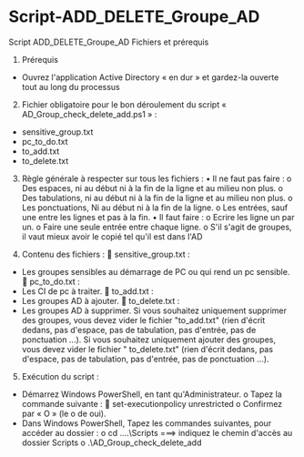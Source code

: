 # Script-ADD_DELETE_Groupe_AD
Script ADD_DELETE_Groupe_AD
Fichiers et prérequis 
1.	Prérequis
-	Ouvrez l'application Active Directory « en dur » et gardez-la ouverte tout au long du processus

2.	Fichier obligatoire pour le bon déroulement du script « AD_Group_check_delete_add.ps1 » :
-	sensitive_group.txt
-	pc_to_do.txt
-	to_add.txt
-	to_delete.txt

3.	Règle générale à respecter sur tous les fichiers :
•	Il ne faut pas faire :
o	Des espaces, ni au début ni à la fin de la ligne et au milieu non plus.
o	Des tabulations, ni au début ni à la fin de la ligne et au milieu non plus.
o	Les ponctuations, Ni au début ni à la fin de la ligne.
o	Les entrées, sauf une entre les lignes et pas à la fin.
•	Il faut faire :
o	Ecrire les ligne un par un.
o	Faire une seule entrée entre chaque ligne.
o	S'il s'agit de groupes, il vaut mieux avoir le copié tel qu'il est dans l'AD

4.	Contenu des fichiers :
	sensitive_group.txt :
-	Les groupes sensibles au démarrage de PC ou qui rend un pc sensible.
	pc_to_do.txt :
-	Les CI de pc à traiter. 
	to_add.txt :
-	Les groupes AD à ajouter.
	to_delete.txt :
-	Les groupes AD à supprimer.
Si vous souhaitez uniquement supprimer des groupes, vous devez vider le fichier "to_add.txt" (rien d'écrit dedans, pas d'espace, pas de tabulation, pas d'entrée, pas de ponctuation ...).
Si vous souhaitez uniquement ajouter des groupes, vous devez vider le fichier " to_delete.txt" (rien d'écrit dedans, pas d'espace, pas de tabulation, pas d'entrée, pas de ponctuation ...).

5.	Exécution du script : 
-	Démarrez Windows PowerShell, en tant qu'Administrateur.
o	Tapez la commande suivante :
	set-executionpolicy unrestricted
o	Confirmez par « O » (le o de oui).
-	Dans Windows PowerShell, Tapez les commandes suivantes, pour accéder au dossier :
o	cd ..\..\Scripts             ===>     indiquez le chemin d'accès au dossier Scripts
o	.\AD_Group_check_delete_add
